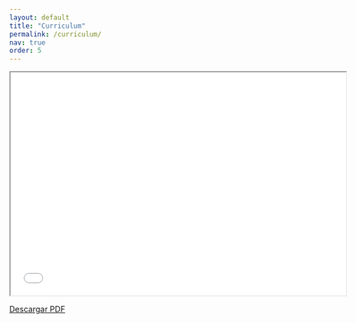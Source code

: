 ```yaml
---
layout: default
title: "Curriculum"
permalink: /curriculum/
nav: true
order: 5
---
```


<!-- Visualizar el PDF -->

<!-- O usar un iframe -->
<iframe src="assets/files/cv.pdf" width="600" height="400"></iframe>
<!-- Enlace para descargar el PDF -->
<p><a href="assets/files/cv.pdf" download="javiersainzcv.pdf">Descargar PDF</a></p>

